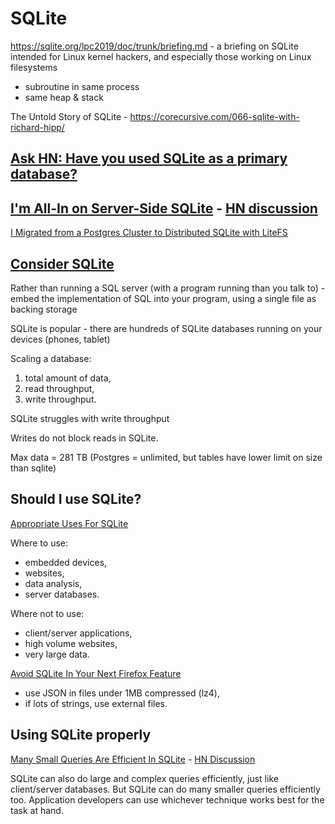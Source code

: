 # SQLite

https://sqlite.org/lpc2019/doc/trunk/briefing.md - a briefing on SQLite intended for Linux kernel hackers, and especially those working on Linux filesystems
- subroutine in same process
- same heap & stack

The Untold Story of SQLite - https://corecursive.com/066-sqlite-with-richard-hipp/

## [Ask HN: Have you used SQLite as a primary database?](https://news.ycombinator.com/item?id=31152490)

## [I'm All-In on Server-Side SQLite](https://fly.io/blog/all-in-on-sqlite-litestream/) - [HN discussion](https://news.ycombinator.com/item?id=31318708)

[I Migrated from a Postgres Cluster to Distributed SQLite with LiteFS](https://kentcdodds.com/blog/i-migrated-from-a-postgres-cluster-to-distributed-sqlite-with-litefs)

## [Consider SQLite](https://blog.wesleyac.com/posts/consider-sqlite)

Rather than running a SQL server (with a program running than you talk to) - embed the implementation of SQL into your program, using a single file as backing storage

SQLite is popular - there are hundreds of SQLite databases running on your devices (phones, tablet)

Scaling a database:

1. total amount of data,
2. read throughput,
3. write throughput.

SQLite struggles with write throughput

Writes do not block reads in SQLite.

Max data = 281 TB (Postgres = unlimited, but tables have lower limit on size than sqlite)


## Should I use SQLite?

[Appropriate Uses For SQLite](https://www.sqlite.org/whentouse.html)

Where to use:
- embedded devices,
- websites,
- data analysis,
- server databases.

Where not to use:
- client/server applications,
- high volume websites,
- very large data.


[Avoid SQLite In Your Next Firefox Feature](https://wiki.mozilla.org/Performance/Avoid_SQLite_In_Your_Next_Firefox_Feature)

- use JSON in files under 1MB compressed (lz4),
- if lots of strings, use external files.


## Using SQLite properly



[Many Small Queries Are Efficient In SQLite](https://sqlite.org/np1queryprob.html) - [HN Discussion](https://news.ycombinator.com/item?id=26151302)

 SQLite can also do large and complex queries efficiently, just like client/server databases. But SQLite can do many smaller queries efficiently too. Application developers can use whichever technique works best for the task at hand. 
